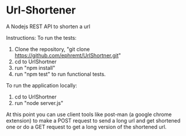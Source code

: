 # Url-Shortener
A Nodejs REST API to shorten a url

Instructions:
To run the tests:

1. Clone the repository,  "git clone https://github.com/ephremt/UrlShortner.git"
2. cd to  UrlShortner
3. run "npm install"
4. run "npm test" to run functional tests.

To run the application locally:

1. cd to UrlShortner
2. run "node server.js"

At this point you can use client tools like post-man (a google chrome extension) to make a POST request to send a long url and get shortened one or do a GET request to get a long version of the shortened url.
